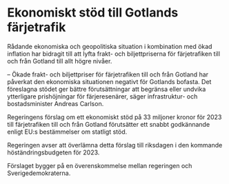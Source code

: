 # Ekonomiskt stöd till Gotlands färjetrafik

Rådande ekonomiska och geopolitiska situation i kombination med ökad inflation har bidragit till att lyfta frakt\- och biljettpriserna för färjetrafiken till och från Gotland till allt högre nivåer.

– Ökade frakt\- och biljettpriser för färjetrafiken till och från Gotland har påverkat den ekonomiska situationen negativt för Gotlands bofasta. Det föreslagna stödet ger bättre förutsättningar att begränsa eller undvika ytterligare prishöjningar för färjeresenärer, säger infrastruktur\- och bostadsminister Andreas Carlson.

Regeringens förslag om ett ekonomiskt stöd på 33 miljoner kronor för 2023 till färjetrafiken till och från Gotland förutsätter ett snabbt godkännande enligt EU:s bestämmelser om statligt stöd.

Regeringen avser att överlämna detta förslag till riksdagen i den kommande höständringsbudgeten för 2023\.

Förslaget bygger på en överenskommelse mellan regeringen och Sverigedemokraterna.
